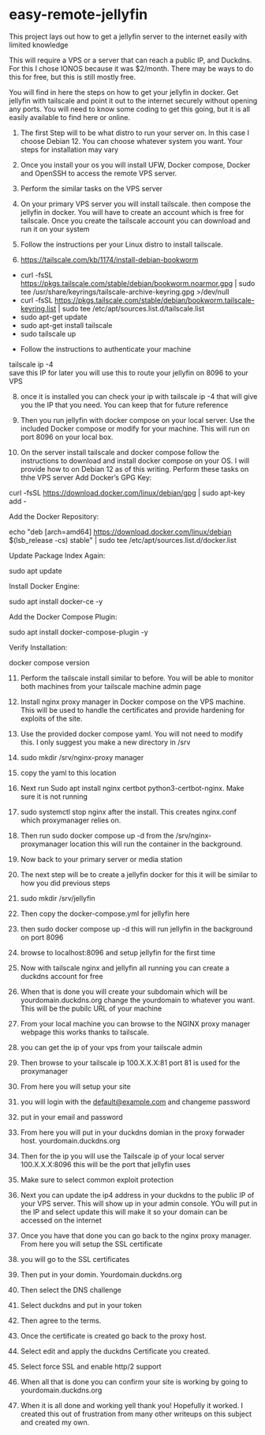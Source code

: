 # easy-remote-jellyfin
This project lays out how to get a jellyfin server to the internet easily with limited knowledge

This will require a VPS or a server that can reach a public IP, and Duckdns. For this I chose IONOS because it was $2/month. There may be ways to do this for free, but this is still mostly free. 

You will find in here the steps on how to get your jellyfin in docker. Get jellyfin with tailscale and point it out to the internet securely without opening any ports. You will need to know some coding to get this going, but it is all easily available to find here or online. 

1. The first Step will to be what distro to run your server on. In this case I choose Debian 12. You can choose whatever system you want. Your steps for installation may vary

2. Once you install your os you will install UFW, Docker compose, Docker and OpenSSH to access the remote VPS server.

3. Perform the similar tasks on the VPS server

4. On your primary  VPS server you will install tailscale. then compose the jellyfin in docker. You will have to create an account which is free for tailscale. Once you create the tailscale account you can download and run it on your system

5. Follow the instructions per your Linux distro to install tailscale.
6. https://tailscale.com/kb/1174/install-debian-bookworm

* curl -fsSL https://pkgs.tailscale.com/stable/debian/bookworm.noarmor.gpg | sudo tee /usr/share/keyrings/tailscale-archive-keyring.gpg >/dev/null
* curl -fsSL https://pkgs.tailscale.com/stable/debian/bookworm.tailscale-keyring.list | sudo tee /etc/apt/sources.list.d/tailscale.list
* sudo apt-get update
* sudo apt-get install tailscale
*  sudo tailscale up
- Follow the instructions to authenticate your machine

tailscale ip -4  
save this IP for later you will use this to route your jellyfin on 8096 to your VPS

8. once it is installed you can check your ip with tailscale ip -4  that will give you the IP that you need. You can keep that for future reference

9. Then you run jellyfin with docker compose on your local server. Use the included Docker compose or modify for your machine. This will run on port 8096 on your local box.

10. On the server install tailscale and docker compose follow the instructions to download and install docker compose on your OS. I will provide how to on Debian 12 as of this writing.
Perform these tasks on thhe VPS server 
Add Docker’s GPG Key:

curl -fsSL https://download.docker.com/linux/debian/gpg | sudo apt-key add -

Add the Docker Repository:

echo "deb [arch=amd64] https://download.docker.com/linux/debian $(lsb_release -cs) stable" | sudo tee /etc/apt/sources.list.d/docker.list

Update Package Index Again:

sudo apt update

Install Docker Engine:

sudo apt install docker-ce -y

Add the Docker Compose Plugin:

sudo apt install docker-compose-plugin -y

Verify Installation:

docker compose version

11. Perform the tailscale install similar to before. You will be able to monitor both machines from your tailscale machine admin page

12. Install nginx proxy manager in Docker compose on the VPS machine. This will be used to handle the certificates and provide hardening for exploits of the site.
13. Use the provided docker compose yaml. You will not need to modify this. I only suggest you make a new directory in /srv
14. sudo mkdir /srv/nginx-proxy manager
15. copy the yaml to this location
16. Next run Sudo apt install nginx certbot python3-certbot-nginx. Make sure it is not running
17. sudo systemctl stop nginx after the install. This creates nginx.conf which proxymanager relies on. 
18. Then run sudo docker compose up -d from the /srv/nginx-proxymanager location this will run the container in the background.

19. Now back to your primary server or media station

20. The next step will be to create a jellyfin docker for this it will be similar to how you did previous steps

21. sudo mkdir /srv/jellyfin
22. Then copy the docker-compose.yml for jellyfin here
23. then sudo docker compose up -d  this will run jellyfin in the background on port 8096
24. browse to localhost:8096 and setup jellyfin for the first time 

25. Now with tailscale nginx and jellyfin all running you can create a duckdns account for free
26. When that is done you will create your subdomain which will be yourdomain.duckdns.org change the yourdomain to whatever you want. This will be the pubilc URL of your machine

27. From your local machine you can browse to the NGINX proxy manager webpage this works thanks to tailscale.
28. you can get the ip of your vps from your tailscale admin
29. Then browse to your tailscale ip 100.X.X.X:81 port 81 is used for the proxymanager

30. From here you will setup your site
31. you will login with the default@example.com and changeme password
32. put in your email and password

33. From here you will put in your duckdns domian in the proxy forwader host. yourdomain.duckdns.org
34. Then for the ip you will use the Tailscale ip of your local server 100.X.X.X:8096 this will be the port that jellyfin uses
35. Make sure to select common exploit protection

36. Next you can update the ip4 address in your duckdns to the public IP of your VPS server. This will show up in your admin console. YOu will put in the IP and select update this will make it so your domain can be accessed on the internet

37. Once you have that done you can go back to the nginx proxy manager. From here you will setup the SSL certificate
38. you will go to the SSL certificates
39. Then put in your domin. Yourdomain.duckdns.org
40. Then select the DNS challenge
41. Select duckdns and put in your token
42. Then agree to the terms.
43. Once the certificate is created go back to the proxy host.
44. Select edit and apply the duckdns Certificate you created.
45. Select force SSL and enable http/2 support

46. When all that is done you can confirm your site is working by going to yourdomain.duckdns.org

47. When it is all done and working yell thank you! Hopefully it worked. I created this out of frustration from many other writeups on this subject and created my own. 
